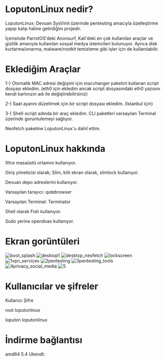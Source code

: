 # LoputonLinux nedir?
LoputonLinux; Devuan SysVinit üzerinde pentesting amacıyla özelleştirme yapıp kalıp haline getirdiğim projedir.

İçerisinde ParrotOS'deki Anonsurf, Kali'deki en çok kullanılan araçlar ve gizlilik amacıyla kullanılan sosyal medya istemcileri bulunuyor.
Ayrıca disk kurtarma/onarma, malware/rootkit temizleme gibi işler için de kullanılabilir.

# Eklediğim Araçlar
1-) Otomatik MAC adresi değişimi için macchanger paketini kullanan script dosyası ekledim. (eth0 için ekledim ancak script dosyasındaki eth0 yazısını kendi kartınızın adı ile değiştirebilirsiniz)

2-) Saat ayarını düzeltmek için bir script dosyası ekledim. (Istanbul için)

3-) Shell-script adında bir araç ekledim. CLI paketleri varsayılan Terminal üzerinde goruntulemeyi sağlıyor.

Neofetch paketine LoputonLinux'u dahil ettim.

# LoputonLinux hakkında

Xfce masaüstü ortamını kullanıyor.

Giriş yöneticisi olarak; Slim, kilit ekran olarak, slimlock kullanıyor.

Devuan depo adreslerini kullanıyor.

Varsayılan tarayıcı: qutebrowser

Varsayılan Terminal: Terminator

Shell olarak Fish kullanıyor.

Sudo yerine opendoas kullanıyor.

# Ekran gorüntüleri

![boot_splash](https://user-images.githubusercontent.com/105305285/169656174-3f212173-2f18-4aa5-a71f-c1c53bb9b626.png)
![desktop1](https://user-images.githubusercontent.com/105305285/169656186-a00292f6-c792-4d86-9190-6dbe779ffb0f.png)
![desktop_neofetch](https://user-images.githubusercontent.com/105305285/169656191-215a0a5b-514e-4086-8380-ec7683de6b92.png)
![lockscreen](https://user-images.githubusercontent.com/105305285/169656194-1305dacf-0615-4e26-95df-580f7690e848.png)
![1vpn_services](https://user-images.githubusercontent.com/105305285/169656203-5aa4c9ac-4be6-4616-b773-9699b2f75a2a.png)
![2pentesting](https://user-images.githubusercontent.com/105305285/169656206-d99b30f5-fe2f-4258-b11f-bdc8a21bd5de.png)
![3pentesting_tools](https://user-images.githubusercontent.com/105305285/169656207-e8d9cdb7-cf01-47f4-84ef-64bfe7e74298.png)
![4privacy_social_media](https://user-images.githubusercontent.com/105305285/169656210-157e5383-6200-4d1c-8fff-2bf821b93fb8.png)
![5](https://user-images.githubusercontent.com/105305285/169656211-c8d16c6e-11f5-448c-9a0e-9dff6f2d5cd0.png)

# Kullanıcılar ve şifreler
Kullanıcı   Şifre

root        loputonlinux

loputon     loputonlinux

# İndirme bağlantısı

amd64 5.4 Ukendt: 
